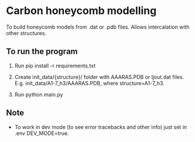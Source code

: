 # Carbon honeycomb modelling

To build honeycomb models from .dat or .pdb files. Allows intercalation with other structures.

## To run the program

1. Run
   pip install -r requirements.txt

2. Create init_data/{structure}/ folder with AAARAS.PDB or ljout.dat files.
   E.g. init_data/A1-7_h3/AAARAS.PDB, where structure=A1-7_h3.

3. Run
   python main.py

## Note

- To work in dev mode (to see error tracebacks and other info) just set in .env DEV_MODE=true.
